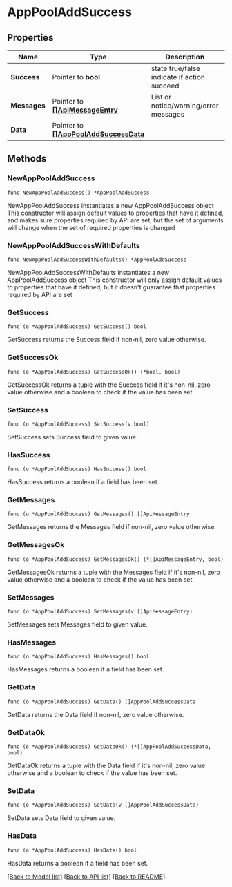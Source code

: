 # AppPoolAddSuccess

## Properties

Name | Type | Description | Notes
------------ | ------------- | ------------- | -------------
**Success** | Pointer to **bool** | state true/false indicate if action succeed | [optional] 
**Messages** | Pointer to [**[]ApiMessageEntry**](ApiMessageEntry.md) | List or notice/warning/error messages | [optional] 
**Data** | Pointer to [**[]AppPoolAddSuccessData**](AppPoolAddSuccessData.md) |  | [optional] 

## Methods

### NewAppPoolAddSuccess

`func NewAppPoolAddSuccess() *AppPoolAddSuccess`

NewAppPoolAddSuccess instantiates a new AppPoolAddSuccess object
This constructor will assign default values to properties that have it defined,
and makes sure properties required by API are set, but the set of arguments
will change when the set of required properties is changed

### NewAppPoolAddSuccessWithDefaults

`func NewAppPoolAddSuccessWithDefaults() *AppPoolAddSuccess`

NewAppPoolAddSuccessWithDefaults instantiates a new AppPoolAddSuccess object
This constructor will only assign default values to properties that have it defined,
but it doesn't guarantee that properties required by API are set

### GetSuccess

`func (o *AppPoolAddSuccess) GetSuccess() bool`

GetSuccess returns the Success field if non-nil, zero value otherwise.

### GetSuccessOk

`func (o *AppPoolAddSuccess) GetSuccessOk() (*bool, bool)`

GetSuccessOk returns a tuple with the Success field if it's non-nil, zero value otherwise
and a boolean to check if the value has been set.

### SetSuccess

`func (o *AppPoolAddSuccess) SetSuccess(v bool)`

SetSuccess sets Success field to given value.

### HasSuccess

`func (o *AppPoolAddSuccess) HasSuccess() bool`

HasSuccess returns a boolean if a field has been set.

### GetMessages

`func (o *AppPoolAddSuccess) GetMessages() []ApiMessageEntry`

GetMessages returns the Messages field if non-nil, zero value otherwise.

### GetMessagesOk

`func (o *AppPoolAddSuccess) GetMessagesOk() (*[]ApiMessageEntry, bool)`

GetMessagesOk returns a tuple with the Messages field if it's non-nil, zero value otherwise
and a boolean to check if the value has been set.

### SetMessages

`func (o *AppPoolAddSuccess) SetMessages(v []ApiMessageEntry)`

SetMessages sets Messages field to given value.

### HasMessages

`func (o *AppPoolAddSuccess) HasMessages() bool`

HasMessages returns a boolean if a field has been set.

### GetData

`func (o *AppPoolAddSuccess) GetData() []AppPoolAddSuccessData`

GetData returns the Data field if non-nil, zero value otherwise.

### GetDataOk

`func (o *AppPoolAddSuccess) GetDataOk() (*[]AppPoolAddSuccessData, bool)`

GetDataOk returns a tuple with the Data field if it's non-nil, zero value otherwise
and a boolean to check if the value has been set.

### SetData

`func (o *AppPoolAddSuccess) SetData(v []AppPoolAddSuccessData)`

SetData sets Data field to given value.

### HasData

`func (o *AppPoolAddSuccess) HasData() bool`

HasData returns a boolean if a field has been set.


[[Back to Model list]](../README.md#documentation-for-models) [[Back to API list]](../README.md#documentation-for-api-endpoints) [[Back to README]](../README.md)



